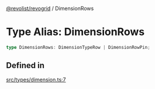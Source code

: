 [@revolist/revogrid](README.md) / DimensionRows

# Type Alias: DimensionRows

```ts
type DimensionRows: DimensionTypeRow | DimensionRowPin;
```

## Defined in

[src/types/dimension.ts:7](https://github.com/revolist/revogrid/blob/b6cbd022f95d7e046d6bc88abeaf01a3bc067577/src/types/dimension.ts#L7)
